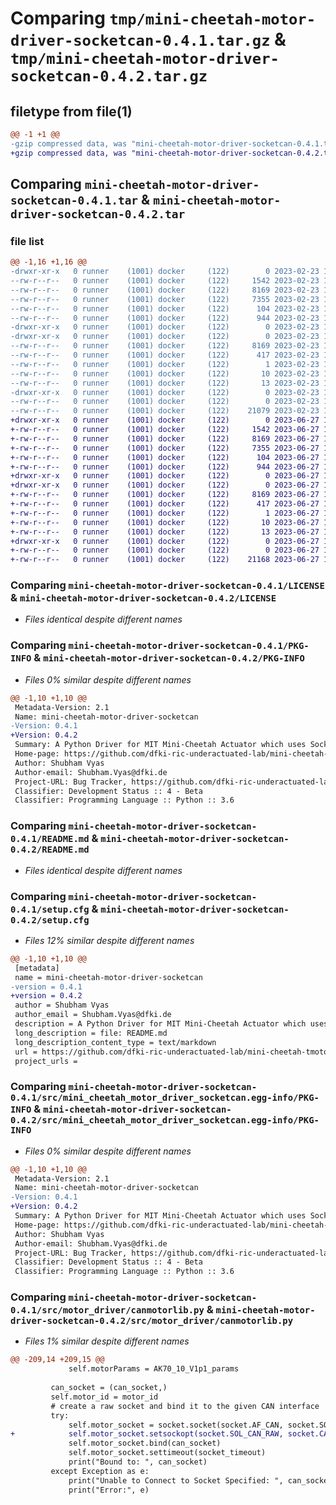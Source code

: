 # Comparing `tmp/mini-cheetah-motor-driver-socketcan-0.4.1.tar.gz` & `tmp/mini-cheetah-motor-driver-socketcan-0.4.2.tar.gz`

## filetype from file(1)

```diff
@@ -1 +1 @@
-gzip compressed data, was "mini-cheetah-motor-driver-socketcan-0.4.1.tar", last modified: Thu Feb 23 16:47:07 2023, max compression
+gzip compressed data, was "mini-cheetah-motor-driver-socketcan-0.4.2.tar", last modified: Tue Jun 27 13:46:45 2023, max compression
```

## Comparing `mini-cheetah-motor-driver-socketcan-0.4.1.tar` & `mini-cheetah-motor-driver-socketcan-0.4.2.tar`

### file list

```diff
@@ -1,16 +1,16 @@
-drwxr-xr-x   0 runner    (1001) docker     (122)        0 2023-02-23 16:47:07.465743 mini-cheetah-motor-driver-socketcan-0.4.1/
--rw-r--r--   0 runner    (1001) docker     (122)     1542 2023-02-23 16:46:54.000000 mini-cheetah-motor-driver-socketcan-0.4.1/LICENSE
--rw-r--r--   0 runner    (1001) docker     (122)     8169 2023-02-23 16:47:07.465743 mini-cheetah-motor-driver-socketcan-0.4.1/PKG-INFO
--rw-r--r--   0 runner    (1001) docker     (122)     7355 2023-02-23 16:46:54.000000 mini-cheetah-motor-driver-socketcan-0.4.1/README.md
--rw-r--r--   0 runner    (1001) docker     (122)      104 2023-02-23 16:46:54.000000 mini-cheetah-motor-driver-socketcan-0.4.1/pyproject.toml
--rw-r--r--   0 runner    (1001) docker     (122)      944 2023-02-23 16:47:07.465743 mini-cheetah-motor-driver-socketcan-0.4.1/setup.cfg
-drwxr-xr-x   0 runner    (1001) docker     (122)        0 2023-02-23 16:47:07.465743 mini-cheetah-motor-driver-socketcan-0.4.1/src/
-drwxr-xr-x   0 runner    (1001) docker     (122)        0 2023-02-23 16:47:07.465743 mini-cheetah-motor-driver-socketcan-0.4.1/src/mini_cheetah_motor_driver_socketcan.egg-info/
--rw-r--r--   0 runner    (1001) docker     (122)     8169 2023-02-23 16:47:07.000000 mini-cheetah-motor-driver-socketcan-0.4.1/src/mini_cheetah_motor_driver_socketcan.egg-info/PKG-INFO
--rw-r--r--   0 runner    (1001) docker     (122)      417 2023-02-23 16:47:07.000000 mini-cheetah-motor-driver-socketcan-0.4.1/src/mini_cheetah_motor_driver_socketcan.egg-info/SOURCES.txt
--rw-r--r--   0 runner    (1001) docker     (122)        1 2023-02-23 16:47:07.000000 mini-cheetah-motor-driver-socketcan-0.4.1/src/mini_cheetah_motor_driver_socketcan.egg-info/dependency_links.txt
--rw-r--r--   0 runner    (1001) docker     (122)       10 2023-02-23 16:47:07.000000 mini-cheetah-motor-driver-socketcan-0.4.1/src/mini_cheetah_motor_driver_socketcan.egg-info/requires.txt
--rw-r--r--   0 runner    (1001) docker     (122)       13 2023-02-23 16:47:07.000000 mini-cheetah-motor-driver-socketcan-0.4.1/src/mini_cheetah_motor_driver_socketcan.egg-info/top_level.txt
-drwxr-xr-x   0 runner    (1001) docker     (122)        0 2023-02-23 16:47:07.465743 mini-cheetah-motor-driver-socketcan-0.4.1/src/motor_driver/
--rw-r--r--   0 runner    (1001) docker     (122)        0 2023-02-23 16:46:54.000000 mini-cheetah-motor-driver-socketcan-0.4.1/src/motor_driver/__init__.py
--rw-r--r--   0 runner    (1001) docker     (122)    21079 2023-02-23 16:46:54.000000 mini-cheetah-motor-driver-socketcan-0.4.1/src/motor_driver/canmotorlib.py
+drwxr-xr-x   0 runner    (1001) docker     (122)        0 2023-06-27 13:46:45.840307 mini-cheetah-motor-driver-socketcan-0.4.2/
+-rw-r--r--   0 runner    (1001) docker     (122)     1542 2023-06-27 13:46:37.000000 mini-cheetah-motor-driver-socketcan-0.4.2/LICENSE
+-rw-r--r--   0 runner    (1001) docker     (122)     8169 2023-06-27 13:46:45.840307 mini-cheetah-motor-driver-socketcan-0.4.2/PKG-INFO
+-rw-r--r--   0 runner    (1001) docker     (122)     7355 2023-06-27 13:46:37.000000 mini-cheetah-motor-driver-socketcan-0.4.2/README.md
+-rw-r--r--   0 runner    (1001) docker     (122)      104 2023-06-27 13:46:37.000000 mini-cheetah-motor-driver-socketcan-0.4.2/pyproject.toml
+-rw-r--r--   0 runner    (1001) docker     (122)      944 2023-06-27 13:46:45.840307 mini-cheetah-motor-driver-socketcan-0.4.2/setup.cfg
+drwxr-xr-x   0 runner    (1001) docker     (122)        0 2023-06-27 13:46:45.840307 mini-cheetah-motor-driver-socketcan-0.4.2/src/
+drwxr-xr-x   0 runner    (1001) docker     (122)        0 2023-06-27 13:46:45.840307 mini-cheetah-motor-driver-socketcan-0.4.2/src/mini_cheetah_motor_driver_socketcan.egg-info/
+-rw-r--r--   0 runner    (1001) docker     (122)     8169 2023-06-27 13:46:45.000000 mini-cheetah-motor-driver-socketcan-0.4.2/src/mini_cheetah_motor_driver_socketcan.egg-info/PKG-INFO
+-rw-r--r--   0 runner    (1001) docker     (122)      417 2023-06-27 13:46:45.000000 mini-cheetah-motor-driver-socketcan-0.4.2/src/mini_cheetah_motor_driver_socketcan.egg-info/SOURCES.txt
+-rw-r--r--   0 runner    (1001) docker     (122)        1 2023-06-27 13:46:45.000000 mini-cheetah-motor-driver-socketcan-0.4.2/src/mini_cheetah_motor_driver_socketcan.egg-info/dependency_links.txt
+-rw-r--r--   0 runner    (1001) docker     (122)       10 2023-06-27 13:46:45.000000 mini-cheetah-motor-driver-socketcan-0.4.2/src/mini_cheetah_motor_driver_socketcan.egg-info/requires.txt
+-rw-r--r--   0 runner    (1001) docker     (122)       13 2023-06-27 13:46:45.000000 mini-cheetah-motor-driver-socketcan-0.4.2/src/mini_cheetah_motor_driver_socketcan.egg-info/top_level.txt
+drwxr-xr-x   0 runner    (1001) docker     (122)        0 2023-06-27 13:46:45.840307 mini-cheetah-motor-driver-socketcan-0.4.2/src/motor_driver/
+-rw-r--r--   0 runner    (1001) docker     (122)        0 2023-06-27 13:46:37.000000 mini-cheetah-motor-driver-socketcan-0.4.2/src/motor_driver/__init__.py
+-rw-r--r--   0 runner    (1001) docker     (122)    21168 2023-06-27 13:46:37.000000 mini-cheetah-motor-driver-socketcan-0.4.2/src/motor_driver/canmotorlib.py
```

### Comparing `mini-cheetah-motor-driver-socketcan-0.4.1/LICENSE` & `mini-cheetah-motor-driver-socketcan-0.4.2/LICENSE`

 * *Files identical despite different names*

### Comparing `mini-cheetah-motor-driver-socketcan-0.4.1/PKG-INFO` & `mini-cheetah-motor-driver-socketcan-0.4.2/PKG-INFO`

 * *Files 0% similar despite different names*

```diff
@@ -1,10 +1,10 @@
 Metadata-Version: 2.1
 Name: mini-cheetah-motor-driver-socketcan
-Version: 0.4.1
+Version: 0.4.2
 Summary: A Python Driver for MIT Mini-Cheetah Actuator which uses SocketCAN for communication.
 Home-page: https://github.com/dfki-ric-underactuated-lab/mini-cheetah-tmotor-python-can
 Author: Shubham Vyas
 Author-email: Shubham.Vyas@dfki.de
 Project-URL: Bug Tracker, https://github.com/dfki-ric-underactuated-lab/mini-cheetah-tmotor-python-can/issues
 Classifier: Development Status :: 4 - Beta
 Classifier: Programming Language :: Python :: 3.6
```

### Comparing `mini-cheetah-motor-driver-socketcan-0.4.1/README.md` & `mini-cheetah-motor-driver-socketcan-0.4.2/README.md`

 * *Files identical despite different names*

### Comparing `mini-cheetah-motor-driver-socketcan-0.4.1/setup.cfg` & `mini-cheetah-motor-driver-socketcan-0.4.2/setup.cfg`

 * *Files 12% similar despite different names*

```diff
@@ -1,10 +1,10 @@
 [metadata]
 name = mini-cheetah-motor-driver-socketcan
-version = 0.4.1
+version = 0.4.2
 author = Shubham Vyas
 author_email = Shubham.Vyas@dfki.de
 description = A Python Driver for MIT Mini-Cheetah Actuator which uses SocketCAN for communication.
 long_description = file: README.md
 long_description_content_type = text/markdown
 url = https://github.com/dfki-ric-underactuated-lab/mini-cheetah-tmotor-python-can
 project_urls =
```

### Comparing `mini-cheetah-motor-driver-socketcan-0.4.1/src/mini_cheetah_motor_driver_socketcan.egg-info/PKG-INFO` & `mini-cheetah-motor-driver-socketcan-0.4.2/src/mini_cheetah_motor_driver_socketcan.egg-info/PKG-INFO`

 * *Files 0% similar despite different names*

```diff
@@ -1,10 +1,10 @@
 Metadata-Version: 2.1
 Name: mini-cheetah-motor-driver-socketcan
-Version: 0.4.1
+Version: 0.4.2
 Summary: A Python Driver for MIT Mini-Cheetah Actuator which uses SocketCAN for communication.
 Home-page: https://github.com/dfki-ric-underactuated-lab/mini-cheetah-tmotor-python-can
 Author: Shubham Vyas
 Author-email: Shubham.Vyas@dfki.de
 Project-URL: Bug Tracker, https://github.com/dfki-ric-underactuated-lab/mini-cheetah-tmotor-python-can/issues
 Classifier: Development Status :: 4 - Beta
 Classifier: Programming Language :: Python :: 3.6
```

### Comparing `mini-cheetah-motor-driver-socketcan-0.4.1/src/motor_driver/canmotorlib.py` & `mini-cheetah-motor-driver-socketcan-0.4.2/src/motor_driver/canmotorlib.py`

 * *Files 1% similar despite different names*

```diff
@@ -209,14 +209,15 @@
             self.motorParams = AK70_10_V1p1_params
 
         can_socket = (can_socket,)
         self.motor_id = motor_id
         # create a raw socket and bind it to the given CAN interface
         try:
             self.motor_socket = socket.socket(socket.AF_CAN, socket.SOCK_RAW, socket.CAN_RAW)
+            self.motor_socket.setsockopt(socket.SOL_CAN_RAW, socket.CAN_RAW_LOOPBACK, 0)
             self.motor_socket.bind(can_socket)
             self.motor_socket.settimeout(socket_timeout)
             print("Bound to: ", can_socket)
         except Exception as e:
             print("Unable to Connect to Socket Specified: ", can_socket)
             print("Error:", e)
```

